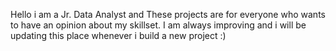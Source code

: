 Hello i am a Jr. Data Analyst and
These projects are for everyone who wants to have an opinion about my skillset. 
I am always improving and i will be updating this place whenever i build a new project :)
